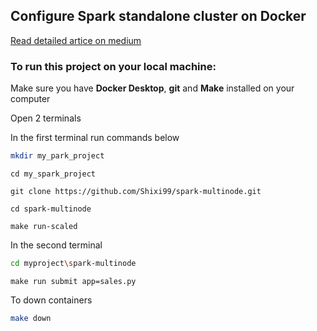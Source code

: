 ## Configure Spark standalone cluster on Docker

[Read detailed artice on medium](https://shixieyyub.medium.com/dockerd%C9%99-spark-standalone-cluster-qurulmas%C4%B1-2bca5410daf7)

### To run this project on your local machine:

Make sure you have **Docker Desktop**, **git** and **Make** installed on your computer

Open 2 terminals

In the first terminal run commands below
```bash
mkdir my_park_project
```
```
cd my_spark_project
```
```
git clone https://github.com/Shixi99/spark-multinode.git
```
```
cd spark-multinode
```
```
make run-scaled
```

In the second terminal
```bash
cd myproject\spark-multinode
```
```
make run submit app=sales.py
```

To down containers 
```bash
make down
```


